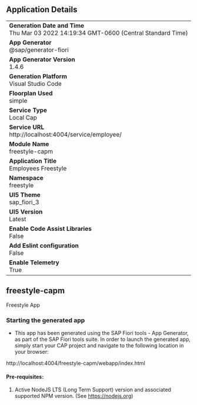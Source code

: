 ## Application Details
|               |
| ------------- |
|**Generation Date and Time**<br>Thu Mar 03 2022 14:19:34 GMT-0600 (Central Standard Time)|
|**App Generator**<br>@sap/generator-fiori|
|**App Generator Version**<br>1.4.6|
|**Generation Platform**<br>Visual Studio Code|
|**Floorplan Used**<br>simple|
|**Service Type**<br>Local Cap|
|**Service URL**<br>http://localhost:4004/service/employee/
|**Module Name**<br>freestyle-capm|
|**Application Title**<br>Employees Freestyle|
|**Namespace**<br>freestyle|
|**UI5 Theme**<br>sap_fiori_3|
|**UI5 Version**<br>Latest|
|**Enable Code Assist Libraries**<br>False|
|**Add Eslint configuration**<br>False|
|**Enable Telemetry**<br>True|

## freestyle-capm

Freestyle App

### Starting the generated app

-   This app has been generated using the SAP Fiori tools - App Generator, as part of the SAP Fiori tools suite.  In order to launch the generated app, simply start your CAP project and navigate to the following location in your browser:

http://localhost:4004/freestyle-capm/webapp/index.html

#### Pre-requisites:

1. Active NodeJS LTS (Long Term Support) version and associated supported NPM version.  (See https://nodejs.org)


